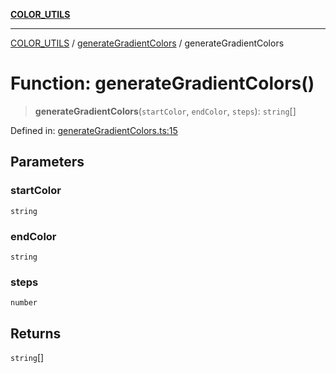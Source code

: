 [**COLOR_UTILS**](../../README.md)

***

[COLOR_UTILS](../../README.md) / [generateGradientColors](../README.md) / generateGradientColors

# Function: generateGradientColors()

> **generateGradientColors**(`startColor`, `endColor`, `steps`): `string`[]

Defined in: [generateGradientColors.ts:15](https://github.com/dailker/everyutil-js/blob/7799f3f003cb23f425be3f1c83c38483e2648188/src/color/generateGradientColors.ts#L15)

## Parameters

### startColor

`string`

### endColor

`string`

### steps

`number`

## Returns

`string`[]
